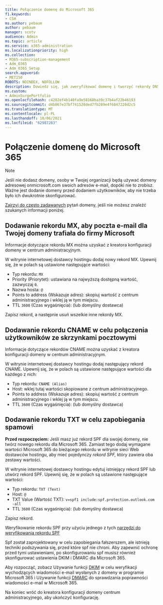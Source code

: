 ```yaml
---
title: Połączenie domenę do Microsoft 365
f1.keywords:
- CSH
ms.author: pebaum
author: pebaum
manager: scotv
audience: Admin
ms.topic: article
ms.service: o365-administration
ms.localizationpriority: high
ms.collection:
- M365-subscription-management
- Adm_O365
- Adm_O365_Setup
search.appverid:
- MET150
ROBOTS: NOINDEX, NOFOLLOW
description: Dowiedz się, jak zweryfikować domenę i tworzyć rekordy DNS za pomocą Microsoft 365.
ms.custom:
- AdminSurgePortfolio
ms.openlocfilehash: c4282ef4b140fa9e58168ba39c37b4af22b46193
ms.sourcegitcommit: d4b867e37bf741528ded7fb289e4f6847228d2c5
ms.translationtype: MT
ms.contentlocale: pl-PL
ms.lasthandoff: 10/06/2021
ms.locfileid: "62987283"
---
```

# <a name="connect-your-domain-to-microsoft-365"></a>Połączenie domenę do Microsoft 365

> [!NOTE]
> Jeśli nie dodasz domeny, osoby w Twojej organizacji będą używać domeny adresowej onmicrosoft.com swoich adresów e-mail, dopóki nie to zrobisz. Ważne jest dodanie domeny przed dodaniem użytkowników, aby nie trzeba było ich dwukrotnie  skonfigurować.

[Zajrzyj do często zadawanych](../setup/domains-faq.yml) pytań domeny, jeśli nie możesz znaleźć szukanych informacji poniżej.

## <a name="add-an-mx-record-so-email-for-your-domain-will-come-to-microsoft"></a>Dodawanie rekordu MX, aby poczta e-mail dla Twojej domeny trafiała do firmy Microsoft

Informacje dotyczące rekordu MX można uzyskać z kreatora konfiguracji domeny w centrum administracyjnym.

W witrynie internetowej dostawcy hostingu dodaj nowy rekord MX.
Upewnij się, że w polach są ustawione następujące wartości:

- Typ rekordu: `MX`
- Priority (Priorytet): ustawiana na najwyższą dostępną wartość, zazwyczaj `0`.
- Nazwa hosta: `@`
- Points to address (Wskazuje adres): skopiuj wartość z centrum administracyjnego i wklej ją w tym miejscu.
- TTL `3600` (Czas wygaśnięcia): (lub domyślny dostawca)

Zapisz rekord, a następnie usuń wszelkie inne rekordy MX.

## <a name="add-a-cname-record-to-connect-users-to-their-mailboxes"></a>Dodawanie rekordu CNAME w celu połączenia użytkowników ze skrzynkami pocztowymi

Informacje dotyczące rekordów CNAME można uzyskać z kreatora konfiguracji domeny w centrum administracyjnym.

W witrynie internetowej dostawcy hostingu dodaj następujący rekord CNAME. Upewnij się, że w polach są ustawione następujące wartości dla każdego z nich:

- Typ rekordu: `CNAME (Alias)`
- Host: wklej tutaj wartości skopiowane z centrum administracyjnego.
- Points to address (Wskazuje adres): skopiuj wartość z centrum administracyjnego i wklej ją w tym miejscu.
- TTL `3600` (Czas wygaśnięcia): (lub domyślny dostawca)

## <a name="add-a-txt-record-to-help-prevent-spam"></a>Dodawanie rekordu TXT w celu zapobiegania spamowi

**Przed rozpoczęciem:** Jeśli masz już rekord SPF dla swojej domeny, nie twórz nowego rekordu dla Microsoft 365. Zamiast tego dodaj wymagane wartości Microsoft 365 do bieżącego rekordu w witrynie sieci Web dostawców hostingu, aby mieć pojedynczy *rekord SPF,* który zawiera oba zestawy wartości.

W witrynie internetowej dostawcy hostingu edytuj istniejący rekord SPF lub utwórz rekord SPF.
Upewnij się, że w polach są ustawione następujące wartości:

- Typ rekordu: `TXT (Text)`
- Host: `@`
- TXT Value (Wartość TXT): `v=spf1 include:spf.protection.outlook.com -all`
- TTL `3600` (Czas wygaśnięcia): (lub domyślny dostawca)

Zapisz rekord.

Weryfikowanie rekordu SPF przy użyciu jednego z tych [narzędzi do weryfikowania rekordu SPF](/office365/admin/setup/domains-faq#how-can-i-validate-spf-records-for-my-domain)

Spf został zaprojektowany w celu zapobiegania fałszerszem, ale istnieją techniki podszywania się, przed które spf nie chroni. Aby zapewnić ochronę przed tymi ustawieniami, po skonfigurowaniu spf musisz również skonfigurować ustawienia DKIM i DMARC dla Microsoft 365.

Aby rozpocząć, zobacz Używanie funkcji [DKIM](../../security/office-365-security/use-dkim-to-validate-outbound-email.md) w celu weryfikacji wychodzących wiadomości e-mail wysłanych z domeny w programie Microsoft 365 i Używanie funkcji [DMARC](../../security/office-365-security/use-dmarc-to-validate-email.md) do sprawdzania poprawności wiadomości e-mail w Microsoft 365.

Na koniec wróć do kreatora konfiguracji domeny centrum administracyjnego, aby ukończyć konfigurację.
